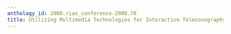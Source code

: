 ```yaml
---
anthology_id: 2000.riao_conference-2000.70
title: Utilizing Multimedia Technologies for Interactive Telesonography
---
```

